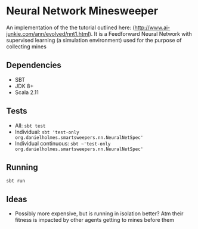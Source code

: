 # Neural Network Minesweeper

An implementation of the the tutorial outlined here: (http://www.ai-junkie.com/ann/evolved/nnt1.html). It is a 
Feedforward Neural Network with supervised learning (a simulation environment) used for the purpose of collecting mines


## Dependencies

 - SBT
 - JDK 8+
 - Scala 2.11


## Tests

 - All: `sbt test`
 - Individual: `sbt 'test-only org.danielholmes.smartsweepers.nn.NeuralNetSpec'`
 - Individual continuous: `sbt ~'test-only org.danielholmes.smartsweepers.nn.NeuralNetSpec'`


## Running

`sbt run`


## Ideas
 
 - Possibly more expensive, but is running in isolation better? Atm their fitness is impacted by other agents getting to 
   mines before them